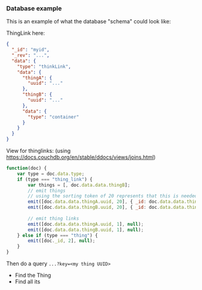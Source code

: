 ### Database example
This is an example of what the database "schema" could look like:


ThingLink here:
```json
{
  "_id": "myid",
  "_rev": "...",
  "data": {
    "type": "thinkLink",
    "data": {
      "thingA": {
        "uuid": "..."
      },
      "thingB": {
        "uuid": "..."
      },
      "data": {
        "type": "container"
      }
    }
  }
}
```

View for thinglinks: (using https://docs.couchdb.org/en/stable/ddocs/views/joins.html)
```javascript
function(doc) {
    var type = doc.data.type;
    if (type === "thing_link") {
        var things = [, doc.data.data.thingB];
        // emit things
        // using the sorting token of 20 represents that this is needed when querying for a certain UUID, but doesn't represent the value of that UUID
        emit([doc.data.data.thingA.uuid, 20], { _id: doc.data.data.thingB.uuid });
        emit([doc.data.data.thingB.uuid, 20], { _id: doc.data.data.thingA.uuid });
        
        // emit thing links
        emit([doc.data.data.thingA.uuid, 1], null);
        emit([doc.data.data.thingB.uuid, 1], null);
    } else if (type === "thing") {
        emit([doc._id, 2], null);
    }
}
```
Then do a query `...?key=<my thing UUID>`
* Find the Thing
* Find all its 
